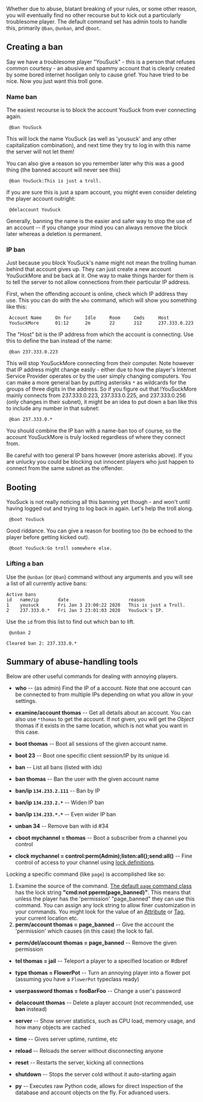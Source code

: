 [](How-to-get-rid-of-unwanted-players.)

Whether due to abuse, blatant breaking of your rules, or some other reason, you will eventually find
no other recourse but to kick out a particularly troublesome player. The default command set has
admin tools to handle this, primarily `@ban`, `@unban`, and `@boot`. 

## Creating a ban

Say we have a troublesome player "YouSuck" - this is a person that refuses common courtesy - an abusive
and spammy account that is clearly created by some bored internet hooligan only to cause grief. You
have tried to be nice. Now you just want this troll gone. 

### Name ban

The easiest recourse is to block the account YouSuck from ever connecting again. 

     @ban YouSuck

This will lock the name YouSuck (as well as 'yousuck' and any other capitalization combination), and next time they try to log in with this name the server will not let them! 

You can also give a reason so you remember later why this was a good thing (the banned account will never see this)

     @ban YouSuck:This is just a troll.

If you are sure this is just a spam account, you might even consider deleting the player account outright: 

     @delaccount YouSuck

Generally, banning the name is the easier and safer way to stop the use of an account -- if you change your mind you can always remove the block later whereas a deletion is permanent. 

### IP ban

Just because you block YouSuck's name might not mean the trolling human behind that account gives up. They can just create a new account YouSuckMore and be back at it. One way to make things harder for them is to tell the server to not allow connections from their particular IP address.

First, when the offending account is online, check which IP address they use. This you can do with the `who` command, which will show you something like this: 

     Account Name     On for     Idle     Room     Cmds     Host          
     YouSuckMore      01:12      2m       22       212      237.333.0.223 

The "Host" bit is the IP address from which the account is connecting. Use this to define the ban instead of the name: 

     @ban 237.333.0.223

This will stop YouSuckMore connecting from their computer. Note however that IP address might change easily - either due to how the player's Internet Service Provider operates or by the user simply changing computers. You can make a more general ban by putting asterisks `*` as wildcards for the groups of three digits in the address. So if you figure out that !YouSuckMore mainly connects from 237.333.0.223, 237.333.0.225, and 237.333.0.256 (only changes in their subnet), it might be an idea to put down a ban like this to include any number in that subnet: 

     @ban 237.333.0.*

You should combine the IP ban with a name-ban too of course, so the account YouSuckMore is truly locked regardless of where they connect from. 

Be careful with too general IP bans however (more asterisks above). If you are unlucky you could be blocking out innocent players who just happen to connect from the same subnet as the offender. 

## Booting

YouSuck is not really noticing all this banning yet though - and won't until having logged out and trying to log back in again. Let's help the troll along. 

     @boot YouSuck

Good riddance. You can give a reason for booting too (to be echoed to the player before getting kicked out).

     @boot YouSuck:Go troll somewhere else.

### Lifting a ban

Use the `@unban` (or `@ban`) command without any arguments and you will see a list of all currently active bans: 

    Active bans
    id   name/ip       date                      reason 
    1    yousuck       Fri Jan 3 23:00:22 2020   This is just a Troll.
    2    237.333.0.*   Fri Jan 3 23:01:03 2020   YouSuck's IP.

Use the `id` from this list to find out which ban to lift.

     @unban 2
      
    Cleared ban 2: 237.333.0.*

## Summary of abuse-handling tools

Below are other useful commands for dealing with annoying players.

- **who** -- (as admin) Find the IP of a account. Note that one account can be connected to from multiple IPs depending on what you allow in your settings.
- **examine/account thomas** -- Get all details about an account. You can also use `*thomas` to get the account. If not given, you will get the *Object* thomas if it exists in the same location, which is not what you want in this case.
- **boot thomas**  -- Boot all sessions of the given account name.
- **boot 23** -- Boot one specific client session/IP by its unique id.
- **ban** -- List all bans (listed with ids)
- **ban thomas** -- Ban the user with the given account name
- **ban/ip `134.233.2.111`** -- Ban by IP
- **ban/ip `134.233.2.*`** -- Widen IP ban
- **ban/ip `134.233.*.*`** -- Even wider IP ban
- **unban 34** -- Remove ban with id #34

- **cboot mychannel = thomas** -- Boot a subscriber from a channel you control
- **clock mychannel = control:perm(Admin);listen:all();send:all()** -- Fine control of access to your channel using [lock definitions](https://github.com/evennia/evennia/wiki/Locks).

Locking a specific command (like `page`) is accomplished like so: 
1. Examine the source of the command. [The default `page` command class]( https://github.com/evennia/evennia/blob/master/evennia/commands/default/comms.py#L686) has the lock string **"cmd:not pperm(page_banned)"**. This means that unless the player has the 'permission' "page_banned" they can use this command. You can assign any lock string to allow finer customization in your commands. You might look for the value of an [Attribute](https://github.com/evennia/evennia/wiki/Attributes) or [Tag](https://github.com/evennia/evennia/wiki/Tags), your current location etc.
2. **perm/account thomas = page_banned** -- Give the account the 'permission' which causes (in this case) the lock to fail. 

- **perm/del/account thomas = page_banned** -- Remove the given permission

- **tel thomas = jail** -- Teleport a player to a specified location or #dbref
- **type thomas = FlowerPot** -- Turn an annoying player into a flower pot (assuming you have a `FlowerPot` typeclass ready)
- **userpassword thomas = fooBarFoo** -- Change a user's password
- **delaccount thomas** -- Delete a player account (not recommended, use **ban** instead)

- **server** -- Show server statistics, such as CPU load, memory usage, and how many objects are cached
- **time** -- Gives server uptime, runtime, etc
- **reload** -- Reloads the server without disconnecting anyone
- **reset** -- Restarts the server, kicking all connections
- **shutdown** -- Stops the server cold without it auto-starting again
- **py** -- Executes raw Python code, allows for direct inspection of the database and account objects on the fly. For advanced users.
